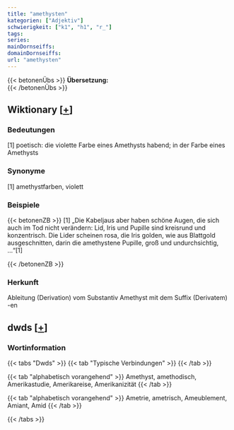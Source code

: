 ```yaml
---
title: "amethysten"
kategorien: ["Adjektiv"]
schwierigkeit: ["k1", "h1", "r_"]
tags:
series:
mainDornseiffs:
domainDornseiffs:
url: "amethysten"
---
```


{{< betonenÜbs >}}
**Übersetzung:**  
{{< /betonenÜbs >}}

## Wiktionary [[+](https://de.wiktionary.org/wiki/amethysten)]

### Bedeutungen
[1] poetisch: die violette Farbe eines Amethysts habend; in der Farbe eines Amethysts  

### Synonyme
[1] amethystfarben, violett  

### Beispiele
{{< betonenZB >}}
[1] „Die Kabeljaus aber haben schöne Augen, die sich auch im Tod nicht verändern: Lid, Iris und Pupille sind kreisrund und konzentrisch. Die Lider scheinen rosa, die Iris golden, wie aus Blattgold ausgeschnitten, darin die amethystene Pupille, groß und undurchsichtig, …“[1]  

{{< /betonenZB >}}
### Herkunft
Ableitung (Derivation) vom Substantiv Amethyst mit dem Suffix (Derivatem) -en  



## dwds [[+](https://www.dwds.de/wb/amethysten)]

### Wortinformation
{{< tabs "Dwds" >}}
{{< tab "Typische Verbindungen" >}}
{{< /tab >}}

{{< tab "alphabetisch vorangehend" >}}
Amethyst, amethodisch, Amerikastudie, Amerikareise, Amerikanizität
{{< /tab >}}

{{< tab "alphabetisch vorangehend" >}}
Ametrie, ametrisch, Ameublement, Amiant, Amid
{{< /tab >}}

{{< /tabs >}}

